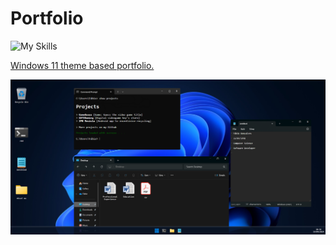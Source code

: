 # Portfolio  

![My Skills](https://skillicons.dev/icons?i=windows)  

[Windows 11 theme based portfolio.  ](https://fabiomtgoncalves.github.io/portfolio/)  

![Portfolio_Preview](https://raw.githubusercontent.com/FabiomtGoncalves/portfolio/master/src/assets/imgs/portfolio.png?token=GHSAT0AAAAAACL5SDAFUEHGIBSSWBUBRZJWZRCJL3A)  
